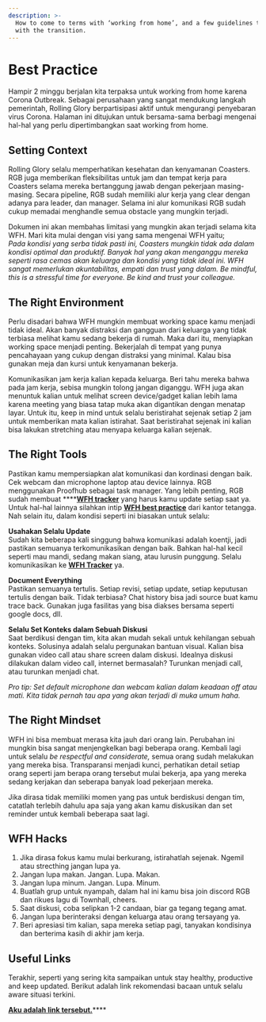 ```yaml
---
description: >-
  How to come to terms with ‘working from home’, and a few guidelines to help
  with the transition.
---
```


# Best Practice

Hampir 2 minggu berjalan kita terpaksa untuk working from home karena Corona Outbreak. Sebagai perusahaan yang sangat mendukung langkah pemerintah, Rolling Glory berpartisipasi aktif untuk mengurangi penyebaran virus Corona. Halaman ini ditujukan untuk bersama-sama berbagi mengenai hal-hal yang perlu dipertimbangkan saat working from home.

## Setting Context

Rolling Glory selalu memperhatikan kesehatan dan kenyamanan Coasters. RGB juga memberikan fleksibilitas untuk jam dan tempat kerja para Coasters selama mereka bertanggung jawab dengan pekerjaan masing-masing. Secara pipeline, RGB sudah memiliki alur kerja yang clear dengan adanya para leader,  dan manager. Selama ini alur komunikasi RGB sudah cukup memadai menghandle semua obstacle yang mungkin terjadi.   
  
Dokumen ini akan membahas limitasi yang mungkin akan terjadi selama kita WFH. Mari kita mulai dengan visi yang sama mengenai WFH yaitu;   
_Pada kondisi yang serba tidak pasti ini, Coasters mungkin tidak ada dalam kondisi optimal dan produktif. Banyak hal yang akan menganggu mereka seperti rasa cemas akan keluarga dan kondisi yang tidak ideal ini. WFH sangat memerlukan akuntabilitas, empati dan trust yang dalam. Be mindful, this is a stressful time for everyone. Be kind and trust your colleague._

## The Right Environment

Perlu disadari bahwa WFH mungkin membuat working space kamu menjadi tidak ideal. Akan banyak distraksi dan gangguan dari keluarga yang tidak terbiasa melihat kamu sedang bekerja di rumah. Maka dari itu, menyiapkan working space menjadi penting. Bekerjalah di tempat yang punya pencahayaan yang cukup dengan distraksi yang minimal. Kalau bisa gunakan meja dan kursi untuk kenyamanan bekerja.   
  
Komunikasikan jam kerja kalian kepada keluarga. Beri tahu mereka bahwa pada jam kerja, sebisa mungkin tolong jangan diganggu. WFH juga akan menuntuk kalian untuk melihat screen device/gadget kalian lebih lama karena meeting yang biasa tatap muka akan digantikan dengan menatap layar. Untuk itu, keep in mind untuk selalu beristirahat sejenak setiap 2 jam untuk memberikan mata kalian istirahat. Saat beristirahat sejenak ini kalian bisa lakukan stretching atau menyapa keluarga kalian sejenak.

## The Right Tools

Pastikan kamu mempersiapkan alat komunikasi dan kordinasi dengan baik. Cek webcam dan microphone laptop atau device lainnya. RGB menggunakan Proofhub sebagai task manager. Yang lebih penting, RGB sudah membuat ****[**WFH tracker**](https://docs.google.com/spreadsheets/d/1XyLhBMTfNgZSVWXGVxKEnrI5OwOTKInjL7qiaaKH4JU/edit#gid=0) yang harus kamu update setiap saat ya. Untuk hal-hal lainnya silahkan intip [**WFH best practice**](https://docs.google.com/document/d/1TPAKV-AowBpODVul5cL73mKN5caN6RQf0wvV_6O5Ees/edit) dari kantor tetangga. Nah selain itu, dalam kondisi seperti ini biasakan untuk selalu:  
  
**Usahakan Selalu Update**  
Sudah kita beberapa kali singgung bahwa komunikasi adalah koentji, jadi pastikan semuanya terkomunikasikan dengan baik. Bahkan hal-hal kecil seperti mau mandi, sedang makan siang, atau lurusin punggung. Selalu komunikasikan ke [**WFH Tracker**](https://docs.google.com/spreadsheets/d/1XyLhBMTfNgZSVWXGVxKEnrI5OwOTKInjL7qiaaKH4JU/edit#gid=0) ya.

**Document Everything**  
Pastikan semuanya tertulis. Setiap revisi, setiap update, setiap keputusan tertulis dengan baik. Tidak terbiasa? Chat history bisa jadi source buat kamu trace back. Gunakan juga fasilitas yang bisa diakses bersama seperti google docs, dll.

**Selalu Set Konteks dalam Sebuah Diskusi**  
Saat berdikusi dengan tim, kita akan mudah sekali untuk kehilangan sebuah konteks. Solusinya adalah selalu pergunakan bantuan visual. Kalian bisa gunakan video call atau share screen dalam diskusi. Idealnya diskusi dilakukan dalam video call, internet bermasalah? Turunkan menjadi call, atau turunkan menjadi chat.  
  
_Pro tip: Set default microphone dan webcam kalian dalam keadaan off atau mati. Kita tidak pernah tau apa yang akan terjadi di muka umum haha._

## The Right Mindset

WFH ini bisa membuat merasa kita jauh dari orang lain. Perubahan ini mungkin bisa sangat menjengkelkan bagi beberapa orang. Kembali lagi untuk selalu _be respectful and considerate,_ semua orang sudah melakukan yang mereka bisa. Transparansi menjadi kunci, perhatikan detail setiap orang seperti jam berapa orang tersebut mulai bekerja, apa yang mereka sedang kerjakan dan seberapa banyak load pekerjaan mereka.   
  
Jika dirasa tidak memiliki momen yang pas untuk berdiskusi dengan tim, catatlah terlebih dahulu apa saja yang akan kamu diskusikan dan set reminder untuk kembali beberapa saat lagi.

## WFH Hacks

1. Jika dirasa fokus kamu mulai berkurang, istirahatlah sejenak. Ngemil atau strecthing jangan lupa ya.
2. Jangan lupa makan. Jangan. Lupa. Makan.
3. Jangan lupa minum. Jangan. Lupa. Minum.
4. Buatlah grup untuk nyampah, dalam hal ini kamu bisa join discord RGB dan rikues lagu di Townhall, cheers.
5. Saat diskusi, coba selipkan 1-2 candaan, biar ga tegang tegang amat.
6. Jangan lupa berinteraksi dengan keluarga atau orang tersayang ya.
7. Beri apresiasi tim kalian, sapa mereka setiap pagi, tanyakan kondisinya dan berterima kasih di akhir jam kerja.

## Useful Links

Terakhir, seperti yang sering kita sampaikan untuk stay healthy, productive and keep updated. Berikut adalah link rekomendasi bacaan untuk selalu aware situasi terkini.  
  
[**Aku adalah link tersebut.**](https://drive.google.com/drive/u/1/folders/1MiYe4G8aq2Q-TSYxjNFZ3z0GuadJ2yIz)\*\*\*\*

